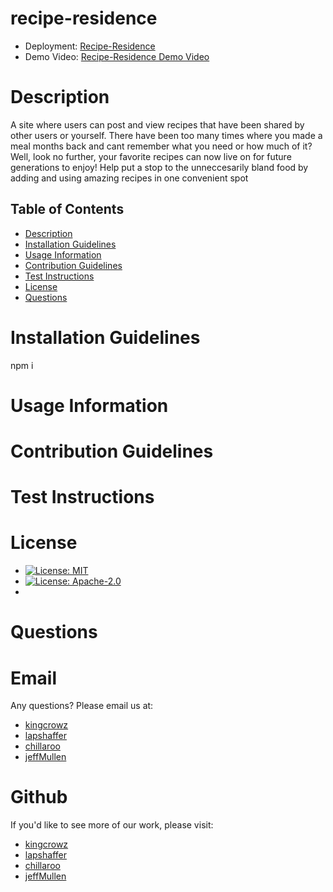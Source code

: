 # recipe-residence

* Deployment: [Recipe-Residence](https://desolate-atoll-16678.herokuapp.com/)
* Demo Video: [Recipe-Residence Demo Video](https://watch.screencastify.com/v/cCKVhM2xgdSdDQoIH2Sv)

# Description
A site where users can post and view recipes that have been shared by other users or yourself.  There have been too many times where you made a meal months back and cant remember what you need or how much of it?  Well, look no further, your favorite recipes can now live on for future generations to enjoy!  Help put a stop to the unneccesarily bland food by adding and using amazing recipes in one convenient spot


## Table of Contents
* [Description](#Description)
* [Installation Guidelines](#Installation-Guidelines)
* [Usage Information](#Usage-Information)
* [Contribution Guidelines](#Contribution-Guidelines)
* [Test Instructions](#Test-Instructions)
* [License](#License)
* [Questions](#Questions)

      
# Installation Guidelines
npm i

      
# Usage Information

      
# Contribution Guidelines

      
# Test Instructions


# License
* [![License: MIT](https://img.shields.io/badge/License-MIT-yellow.svg)](https://opensource.org/licenses/MIT)
* [![License: Apache-2.0](https://img.shields.io/badge/License-Apache2.0-red.svg)](https://opensource.org/licenses/Apache-2.0-Clause)
* 
# Questions

# Email
Any questions? Please email us at:
* [kingcrowz](mailto:kingcrowz@comcast.net)
* [lapshaffer](mailto:lapshaffer@gmail.com)
* [chillaroo](mailto:rtc145@gmail.com)
* [jeffMullen](mailto:jeffmullendev@gmail.com)

# Github
If you'd like to see more of our work, please visit:
* [kingcrowz](https://github.com/kingcrowz)
* [lapshaffer](https://github.com/lapshaffer)
* [chillaroo](https://github.com/Chillaroo)
* [jeffMullen](https://github.com/jeffMullen)

